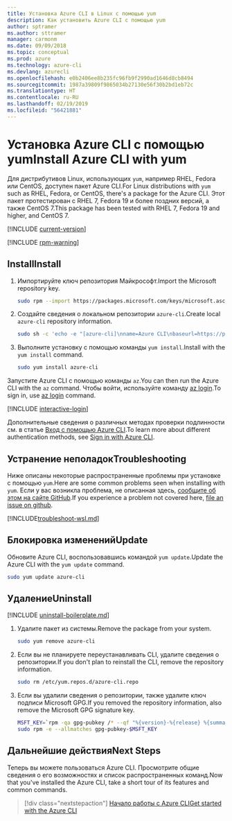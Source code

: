 ```yaml
---
title: Установка Azure CLI в Linux с помощью yum
description: Как установить Azure CLI с помощью yum
author: sptramer
ms.author: sttramer
manager: carmonm
ms.date: 09/09/2018
ms.topic: conceptual
ms.prod: azure
ms.technology: azure-cli
ms.devlang: azurecli
ms.openlocfilehash: e0b2406ee8b235fc96fb9f2990ad1646d8cb8494
ms.sourcegitcommit: 1987a39809f9865034b27130e56f30b2bd1eb72c
ms.translationtype: HT
ms.contentlocale: ru-RU
ms.lasthandoff: 02/19/2019
ms.locfileid: "56421881"
---
```

# <a name="install-azure-cli-with-yum"></a><span data-ttu-id="401c9-103">Установка Azure CLI с помощью yum</span><span class="sxs-lookup"><span data-stu-id="401c9-103">Install Azure CLI with yum</span></span>

<span data-ttu-id="401c9-104">Для дистрибутивов Linux, использующих `yum`, например RHEL, Fedora или CentOS, доступен пакет Azure CLI.</span><span class="sxs-lookup"><span data-stu-id="401c9-104">For Linux distributions with  `yum` such as RHEL, Fedora, or CentOS, there's a package for the Azure CLI.</span></span> <span data-ttu-id="401c9-105">Этот пакет протестирован с RHEL 7, Fedora 19 и более поздних версий, а также CentOS 7.</span><span class="sxs-lookup"><span data-stu-id="401c9-105">This package has been tested with RHEL 7, Fedora 19 and higher, and CentOS 7.</span></span>

[!INCLUDE [current-version](includes/current-version.md)]

[!INCLUDE [rpm-warning](includes/rpm-warning.md)]

## <a name="install"></a><span data-ttu-id="401c9-106">Install</span><span class="sxs-lookup"><span data-stu-id="401c9-106">Install</span></span>

1. <span data-ttu-id="401c9-107">Импортируйте ключ репозитория Майкрософт.</span><span class="sxs-lookup"><span data-stu-id="401c9-107">Import the Microsoft repository key.</span></span>

   ```bash
   sudo rpm --import https://packages.microsoft.com/keys/microsoft.asc
   ```

2. <span data-ttu-id="401c9-108">Создайте сведения о локальном репозитории `azure-cli`.</span><span class="sxs-lookup"><span data-stu-id="401c9-108">Create local `azure-cli` repository information.</span></span>

   ```bash
   sudo sh -c 'echo -e "[azure-cli]\nname=Azure CLI\nbaseurl=https://packages.microsoft.com/yumrepos/azure-cli\nenabled=1\ngpgcheck=1\ngpgkey=https://packages.microsoft.com/keys/microsoft.asc" > /etc/yum.repos.d/azure-cli.repo'
   ```

3. <span data-ttu-id="401c9-109">Выполните установку с помощью команды `yum install`.</span><span class="sxs-lookup"><span data-stu-id="401c9-109">Install with the `yum install` command.</span></span>

   ```bash
   sudo yum install azure-cli
   ```

<span data-ttu-id="401c9-110">Запустите Azure CLI с помощью команды `az`.</span><span class="sxs-lookup"><span data-stu-id="401c9-110">You can then run the Azure CLI with the `az` command.</span></span> <span data-ttu-id="401c9-111">Чтобы войти, используйте команду [az login](/cli/azure/reference-index#az-login).</span><span class="sxs-lookup"><span data-stu-id="401c9-111">To sign in, use [az login](/cli/azure/reference-index#az-login) command.</span></span>

[!INCLUDE [interactive-login](includes/interactive-login.md)]

<span data-ttu-id="401c9-112">Дополнительные сведения о различных методах проверки подлинности см. в статье [Вход с помощью Azure CLI](authenticate-azure-cli.md).</span><span class="sxs-lookup"><span data-stu-id="401c9-112">To learn more about different authentication methods, see [Sign in with Azure CLI](authenticate-azure-cli.md).</span></span>

## <a name="troubleshooting"></a><span data-ttu-id="401c9-113">Устранение неполадок</span><span class="sxs-lookup"><span data-stu-id="401c9-113">Troubleshooting</span></span>

<span data-ttu-id="401c9-114">Ниже описаны некоторые распространенные проблемы при установке с помощью `yum`.</span><span class="sxs-lookup"><span data-stu-id="401c9-114">Here are some common problems seen when installing with `yum`.</span></span> <span data-ttu-id="401c9-115">Если у вас возникла проблема, не описанная здесь, [сообщите об этом на сайте GitHub](https://github.com/Azure/azure-cli/issues).</span><span class="sxs-lookup"><span data-stu-id="401c9-115">If you experience a problem not covered here, [file an issue on github](https://github.com/Azure/azure-cli/issues).</span></span>

[!INCLUDE[troubleshoot-wsl.md](includes/troubleshoot-wsl.md)]

## <a name="update"></a><span data-ttu-id="401c9-116">Блокировка изменений</span><span class="sxs-lookup"><span data-stu-id="401c9-116">Update</span></span>

<span data-ttu-id="401c9-117">Обновите Azure CLI, воспользовавшись командой `yum update`.</span><span class="sxs-lookup"><span data-stu-id="401c9-117">Update the Azure CLI with the `yum update` command.</span></span>

```bash
sudo yum update azure-cli
```

## <a name="uninstall"></a><span data-ttu-id="401c9-118">Удаление</span><span class="sxs-lookup"><span data-stu-id="401c9-118">Uninstall</span></span>

[!INCLUDE [uninstall-boilerplate.md](includes/uninstall-boilerplate.md)]

1. <span data-ttu-id="401c9-119">Удалите пакет из системы.</span><span class="sxs-lookup"><span data-stu-id="401c9-119">Remove the package from your system.</span></span>

   ```bash
   sudo yum remove azure-cli
   ```

2. <span data-ttu-id="401c9-120">Если вы не планируете переустанавливать CLI, удалите сведения о репозитории.</span><span class="sxs-lookup"><span data-stu-id="401c9-120">If you don't plan to reinstall the CLI, remove the repository information.</span></span>

   ```bash
   sudo rm /etc/yum.repos.d/azure-cli.repo
   ```

3. <span data-ttu-id="401c9-121">Если вы удалили сведения о репозитории, также удалите ключ подписи Microsoft GPG.</span><span class="sxs-lookup"><span data-stu-id="401c9-121">If you removed the repository information, also remove the Microsoft GPG signature key.</span></span>

   ```bash
   MSFT_KEY=`rpm -qa gpg-pubkey /* --qf "%{version}-%{release} %{summary}\n" | grep Microsoft | awk '{print $1}'`
   sudo rpm -e --allmatches gpg-pubkey-$MSFT_KEY
   ```

## <a name="next-steps"></a><span data-ttu-id="401c9-122">Дальнейшие действия</span><span class="sxs-lookup"><span data-stu-id="401c9-122">Next Steps</span></span>

<span data-ttu-id="401c9-123">Теперь вы можете пользоваться Azure CLI. Просмотрите общие сведения о его возможностях и список распространенных команд.</span><span class="sxs-lookup"><span data-stu-id="401c9-123">Now that you've installed the Azure CLI, take a short tour of its features and common commands.</span></span>

> [!div class="nextstepaction"]
> [<span data-ttu-id="401c9-124">Начало работы с Azure CLI</span><span class="sxs-lookup"><span data-stu-id="401c9-124">Get started with the Azure CLI</span></span>](get-started-with-azure-cli.md)

